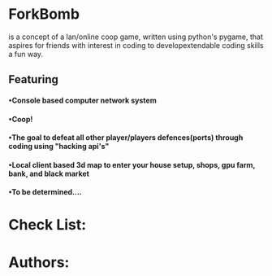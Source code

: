 # ForkBomb 
is a concept of a lan/online coop game, written using python's pygame, that aspires for friends with interest in coding to developextendable coding skills a fun way.
## Featuring 
   #### •**Console based computer network system**
   #### •**Coop!**
   #### •**The goal to defeat all other player/players defences(ports) through coding using "hacking api's"**
   #### •**Local client based 3d map to enter your house setup, shops, gpu farm, bank, and black market**
   #### •**To be determined....**

# Check List:





# Authors:
